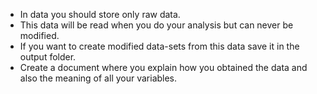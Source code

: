 - In data you should store only raw data.
- This data will be read when you do your analysis but can never be modified.
- If you want to create modified data-sets from this data save it in the output folder.
- Create a document where you explain how you obtained the data and also the meaning of all your variables. 
